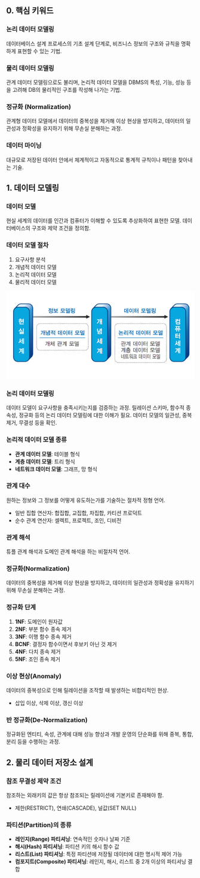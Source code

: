 ## 0. 핵심 키워드

### 논리 데이터 모델링

데이터베이스 설계 프로세스의 기초 설계 단계로, 비즈니스 정보의 구조와 규칙을 명확하게 표현할 수 있는 기법.

### 물리 데이터 모델링

관계 데이터 모델링으로도 불리며, 논리적 데이터 모델을 DBMS의 특성, 기능, 성능 등을 고려해 DB의 물리적인 구조를 작성해 나가는 기법.

### 정규화 (Normalization)

관계형 데이터 모델에서 데이터의 중복성을 제거해 이상 현상을 방지하고, 데이터의 일관성과 정확성을 유지하기 위해 무손실 분해하는 과정.

### 데이터 마이닝

대규모로 저장된 데이터 안에서 체계적이고 자동적으로 통계적 규칙이나 패턴을 찾아내는 기술.

## 1. 데이터 모델링

### 데이터 모델

현실 세계의 데이터를 인간과 컴퓨터가 이해할 수 있도록 추상화하여 표현한 모델. 데이터베이스의 구조와 제약 조건을 정의함.

### 데이터 모델 절차

1. 요구사항 분석
2. 개념적 데이터 모델
3. 논리적 데이터 모델
4. 물리적 데이터 모델

![image](database_storage.png)

### 논리 데이터 모델링

데이터 모델이 요구사항을 충족시키는지를 검증하는 과정. 릴레이션 스키마, 함수적 종속성, 정규화 등의 논리 데이터 모델링에 대한 이해가 필요. 데이터 모델의 일관성, 중복 제거, 무결성 등을 확인.

### 논리적 데이터 모델 종류

- **관계 데이터 모델**: 테이블 형식
- **계층 데이터 모델**: 트리 형식
- **네트워크 데이터 모델**: 그래프, 망 형식

### 관계 대수

원하는 정보와 그 정보를 어떻게 유도하는가를 기술하는 절차적 정형 언어.

- 일반 집합 연산자: 합집합, 교집합, 차집합, 카티션 프로덕트
- 순수 관계 연산자: 셀렉트, 프로젝트, 조인, 디비전

### 관계 해석

튜플 관계 해석과 도메인 관계 해석을 하는 비절차적 언어.

### 정규화(Normalization)

데이터의 중복성을 제거해 이상 현상을 방지하고, 데이터의 일관성과 정확성을 유지하기 위해 무손실 분해하는 과정.

### 정규화 단계

1. **1NF**: 도메인이 원자값
2. **2NF**: 부분 함수 종속 제거
3. **3NF**: 이행 함수 종속 제거
4. **BCNF**: 결정자 함수이면서 후보키 아닌 것 제거
5. **4NF**: 다치 종속 제거
6. **5NF**: 조인 종속 제거

### 이상 현상(Anomaly)

데이터의 중복성으로 인해 릴레이션을 조작할 때 발생하는 비합리적인 현상.

- 삽입 이상, 삭제 이상, 갱신 이상

### 반 정규화(De-Normalization)

정규화된 엔티티, 속성, 관계에 대해 성능 향상과 개발 운영의 단순화를 위해 중복, 통합, 분리 등을 수행하는 과정.

## 2. 물리 데이터 저장소 설계

### 참조 무결성 제약 조건

참조하는 외래키의 값은 항상 참조되는 릴레이션에 기본키로 존재해야 함.

- 제한(RESTRICT), 연쇄(CASCADE), 널값(SET NULL)

### 파티션(Partition)의 종류

- **레인지(Range) 파티셔닝**: 연속적인 숫자나 날짜 기준
- **해시(Hash) 파티셔닝**: 파티션 키의 해시 함수 값
- **리스트(List) 파티셔닝**: 특정 파티션에 저장될 데이터에 대한 명시적 제어 가능
- **컴포지트(Composite) 파티셔닝**: 레인지, 해시, 리스트 중 2개 이상의 파티셔닝 결합
